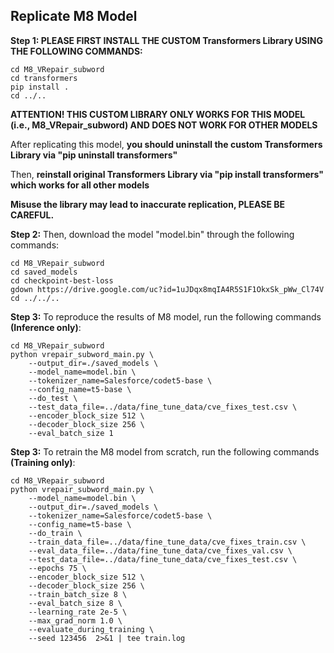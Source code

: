 ## Replicate M8 Model

**Step 1: PLEASE FIRST INSTALL THE CUSTOM Transformers Library USING THE FOLLOWING COMMANDS:**
```
cd M8_VRepair_subword
cd transformers
pip install .
cd ../..
```

**ATTENTION! THIS CUSTOM LIBRARY ONLY WORKS FOR THIS MODEL (i.e., M8_VRepair_subword) AND DOES NOT WORK FOR OTHER MODELS**

After replicating this model, **you should uninstall the custom Transformers Library via "pip uninstall transformers"**

Then, **reinstall original Transformers Library via "pip install transformers" which works for all other models**

**Misuse the library may lead to inaccurate replication, PLEASE BE CAREFUL.**

**Step 2:** Then, download the model "model.bin" through the following commands:
```
cd M8_VRepair_subword
cd saved_models
cd checkpoint-best-loss
gdown https://drive.google.com/uc?id=1uJDqx8mqIA4R5S1F1OkxSk_pWw_Cl74V
cd ../../..
```

**Step 3:** To reproduce the results of M8 model, run the following commands **(Inference only)**:
```
cd M8_VRepair_subword
python vrepair_subword_main.py \
    --output_dir=./saved_models \
    --model_name=model.bin \
    --tokenizer_name=Salesforce/codet5-base \
    --config_name=t5-base \
    --do_test \
    --test_data_file=../data/fine_tune_data/cve_fixes_test.csv \
    --encoder_block_size 512 \
    --decoder_block_size 256 \
    --eval_batch_size 1 
```

**Step 3:** To retrain the M8 model from scratch, run the following commands **(Training only)**:
```
cd M8_VRepair_subword
python vrepair_subword_main.py \
    --model_name=model.bin \
    --output_dir=./saved_models \
    --tokenizer_name=Salesforce/codet5-base \
    --config_name=t5-base \
    --do_train \
    --train_data_file=../data/fine_tune_data/cve_fixes_train.csv \
    --eval_data_file=../data/fine_tune_data/cve_fixes_val.csv \
    --test_data_file=../data/fine_tune_data/cve_fixes_test.csv \
    --epochs 75 \
    --encoder_block_size 512 \
    --decoder_block_size 256 \
    --train_batch_size 8 \
    --eval_batch_size 8 \
    --learning_rate 2e-5 \
    --max_grad_norm 1.0 \
    --evaluate_during_training \
    --seed 123456  2>&1 | tee train.log
```
